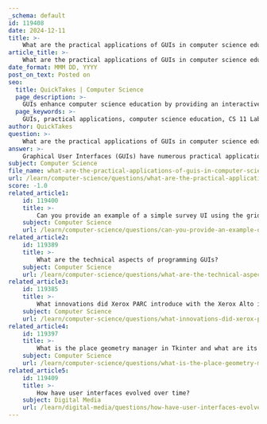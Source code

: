```yaml
---
_schema: default
id: 119408
date: 2024-12-11
title: >-
    What are the practical applications of GUIs in computer science education, such as in CS 11 Lab?
article_title: >-
    What are the practical applications of GUIs in computer science education, such as in CS 11 Lab?
date_format: MMM DD, YYYY
post_on_text: Posted on
seo:
  title: QuickTakes | Computer Science
  page_description: >-
    GUIs enhance computer science education by providing an interactive and intuitive learning experience, facilitating flexible data entry, and teaching fundamental programming concepts through user-friendly interfaces.
  page_keywords: >-
    GUIs, practical applications, computer science education, CS 11 Lab, enhanced learning experience, flexible data entry, intuitive interaction, programming concepts, visual coding, real-world applications, collaboration, interaction
author: QuickTakes
question: >-
    What are the practical applications of GUIs in computer science education, such as in CS 11 Lab?
answer: >-
    Graphical User Interfaces (GUIs) have numerous practical applications in computer science education, particularly in courses like CS 11 Lab. Here are some key applications:\n\n1. **Enhanced Learning Experience**: GUIs provide a friendly and visual approach for students to interact with computer simulations. This visual representation helps students better understand complex concepts by allowing them to specify input parameters easily and see immediate results.\n\n2. **Flexible Data Entry**: GUIs facilitate flexible data entry and post-processing of results. This is particularly useful in educational settings where students can experiment with different inputs and observe how changes affect outcomes, thereby reinforcing their learning.\n\n3. **Intuitive Interaction**: GUIs are designed to be intuitive and user-friendly, making it easier for students, especially those new to programming, to engage with software applications. This lowers the barrier to entry for learning programming concepts and encourages exploration.\n\n4. **Programming Concepts**: In courses like CS 108, GUIs are used to teach fundamental programming concepts, such as event-driven programming and model-view separation. Students learn how to create applications with modern graphical interfaces, which enhances their understanding of software usability.\n\n5. **Visual Coding**: The introduction of visual coding through GUIs allows students to create software using visual elements rather than traditional text-based code. This method can make programming more accessible and engaging, particularly for beginners.\n\n6. **Real-World Applications**: By integrating GUIs into the curriculum, students gain practical experience that is directly applicable to real-world software development. This prepares them for future careers in technology and programming.\n\n7. **Collaboration and Interaction**: GUIs can facilitate better interaction between students and instructors, as well as among peers. They can be used to create collaborative projects where students can work together on GUI-based applications, enhancing teamwork skills.\n\nIn summary, GUIs play a crucial role in computer science education by making learning more interactive, intuitive, and applicable to real-world scenarios. They help students grasp programming concepts more effectively and prepare them for future challenges in the tech industry.
subject: Computer Science
file_name: what-are-the-practical-applications-of-guis-in-computer-science-education-such-as-in-cs-11-lab.md
url: /learn/computer-science/questions/what-are-the-practical-applications-of-guis-in-computer-science-education-such-as-in-cs-11-lab
score: -1.0
related_article1:
    id: 119400
    title: >-
        Can you provide an example of a simple survey UI using the grid layout manager in Tkinter?
    subject: Computer Science
    url: /learn/computer-science/questions/can-you-provide-an-example-of-a-simple-survey-ui-using-the-grid-layout-manager-in-tkinter
related_article2:
    id: 119389
    title: >-
        What are the technical aspects of programming GUIs?
    subject: Computer Science
    url: /learn/computer-science/questions/what-are-the-technical-aspects-of-programming-guis
related_article3:
    id: 119385
    title: >-
        What innovations did Xerox PARC introduce with the Xerox Alto in 1973?
    subject: Computer Science
    url: /learn/computer-science/questions/what-innovations-did-xerox-parc-introduce-with-the-xerox-alto-in-1973
related_article4:
    id: 119397
    title: >-
        What is the place geometry manager in Tkinter and what are its key features?
    subject: Computer Science
    url: /learn/computer-science/questions/what-is-the-place-geometry-manager-in-tkinter-and-what-are-its-key-features
related_article5:
    id: 119409
    title: >-
        How have user interfaces evolved over time?
    subject: Digital Media
    url: /learn/digital-media/questions/how-have-user-interfaces-evolved-over-time
---
```


&nbsp;